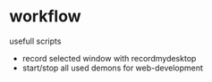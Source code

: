 # workflow


usefull scripts

* record selected window with recordmydesktop
* start/stop all used demons for web-development
